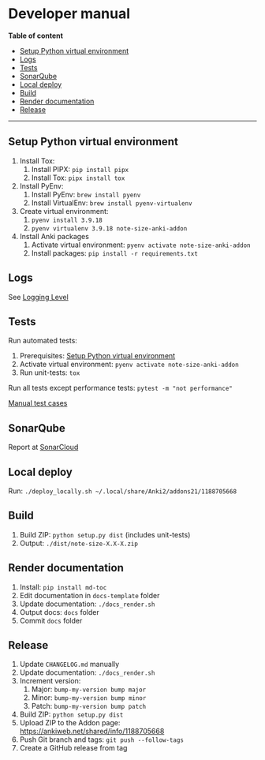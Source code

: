 # Developer manual

**Table of content**

<!--TOC-->

- [Setup Python virtual environment](#setup-python-virtual-environment)
- [Logs](#logs)
- [Tests](#tests)
- [SonarQube](#sonarqube)
- [Local deploy](#local-deploy)
- [Build](#build)
- [Render documentation](#render-documentation)
- [Release](#release)

<!--TOC-->

---

## Setup Python virtual environment

1. Install Tox:
    1. Install PIPX: `pip install pipx`
    2. Install Tox: `pipx install tox`
2. Install PyEnv:
    1. Install PyEnv: `brew install pyenv`
    2. Install VirtualEnv: `brew install pyenv-virtualenv`
3. Create virtual environment:
    1. `pyenv install 3.9.18`
    2. `pyenv virtualenv 3.9.18 note-size-anki-addon`
4. Install Anki packages
    1. Activate virtual environment: `pyenv activate note-size-anki-addon`
    2. Install packages: `pip install -r requirements.txt`

## Logs

See [Logging Level](configuration.md#logging)

## Tests

Run automated tests:

1. Prerequisites: [Setup Python virtual environment](#setup-python-virtual-environment)
2. Activate virtual environment: `pyenv activate note-size-anki-addon`
3. Run unit-tests: `tox`

Run all tests except performance tests: `pytest -m "not performance"`

[Manual test cases](manual-test-cases.md)

## SonarQube

Report at [SonarCloud](https://sonarcloud.io/project/overview?id=Aleks-Ya_note-size-anki-addon)

## Local deploy

Run: `./deploy_locally.sh ~/.local/share/Anki2/addons21/1188705668`

## Build

1. Build ZIP: `python setup.py dist` (includes unit-tests)
2. Output: `./dist/note-size-X.X-X.zip`

## Render documentation

1. Install: `pip install md-toc`
2. Edit documentation in `docs-template` folder
3. Update documentation: `./docs_render.sh`
4. Output docs: `docs` folder
5. Commit `docs` folder

## Release

1. Update `CHANGELOG.md` manually
2. Update documentation: `./docs_render.sh`
3. Increment version:
    1. Major: `bump-my-version bump major`
    2. Minor: `bump-my-version bump minor`
    3. Patch: `bump-my-version bump patch`
4. Build ZIP: `python setup.py dist`
5. Upload ZIP to the Addon page: https://ankiweb.net/shared/info/1188705668
6. Push Git branch and tags: `git push --follow-tags`
7. Create a GitHub release from tag

